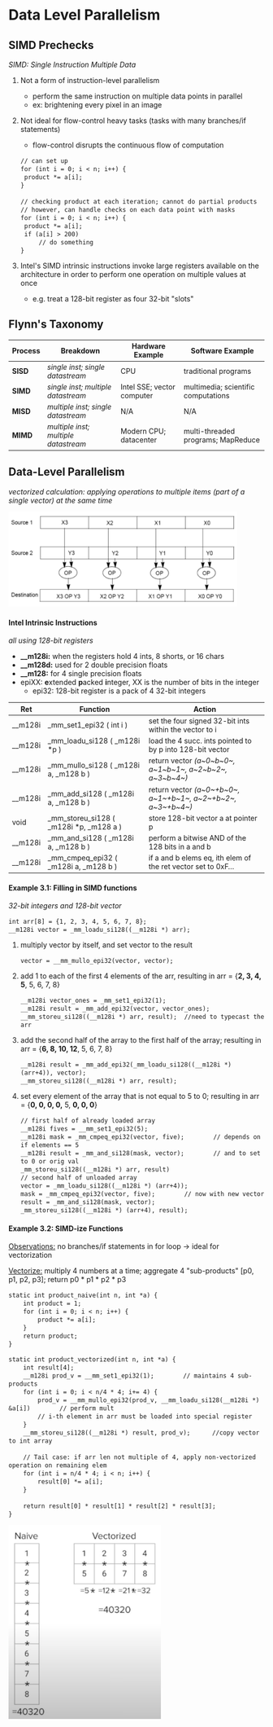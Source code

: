 # Data Level Parallelism

## SIMD Prechecks

*SIMD: Single Instruction Multiple Data*

1. Not a form of instruction-level parallelism

   - perform the same instruction on multiple data points in parallel
   - ex: brightening every pixel in an image

2. Not ideal for flow-control heavy tasks (tasks with many branches/if statements)

   - flow-control disrupts the continuous flow of computation

   ``````
   // can set up 
   for (int i = 0; i < n; i++) {
   	product *= a[i];
   }
   
   // checking product at each iteration; cannot do partial products
   // however, can handle checks on each data point with masks
   for (int i = 0; i < n; i++) {
   	product *= a[i];
   	if (a[i] > 200)
   		// do something
   }
   ``````

3. Intel's SIMD intrinsic instructions invoke large registers available on the architecture in order to perform one operation on multiple values at once

   - e.g. treat a 128-bit register as four 32-bit "slots"

## Flynn's Taxonomy

| Process  | Breakdown                            | Hardware Example           | Software Example                    |
| -------- | ------------------------------------ | -------------------------- | ----------------------------------- |
| **SISD** | *single inst; single datastream*     | CPU                        | traditional programs                |
| **SIMD** | *single inst; multiple datastream*   | Intel SSE; vector computer | multimedia; scientific computations |
| **MISD** | *multiple inst; single datastream*   | N/A                        | N/A                                 |
| **MIMD** | *multiple inst; multiple datastream* | Modern CPU; datacenter     | multi-threaded programs; MapReduce  |

## Data-Level Parallelism

*vectorized calculation: applying operations to multiple items (part of a single vector) at the same time*

<img src="images/12operations.png" alt="vc" style="width:450px;" />

#### Intel Intrinsic Instructions

*all using 128-bit registers*

- **__m128i:** when the registers hold 4 ints, 8 shorts, or 16 chars
- **__m128d:** used for 2 double precision floats
- **__m128:** for 4 single precision floats
- epiXX: **e**xtended **p**acked **i**nteger, XX is the number of bits in the integer
  - epi32: 128-bit register is a pack of 4 32-bit integers

| Ret     | Function                                | Action                                                       |
| ------- | --------------------------------------- | ------------------------------------------------------------ |
| __m128i | _mm_set1_epi32 ( int i )                | set the four signed 32-bit ints within the vector to i       |
| __m128i | _mm_loadu_si128 ( _m128i *p )           | load the 4 succ. ints pointed to by p into 128-bit vector    |
| __m128i | _mm_mullo_si128 ( _m128i a, _m128 b )   | return vector *(a~0~b~0~, a~1~b~1~, a~2~b~2~, a~3~b~4~)*     |
| __m128i | _mm_add_si128 ( _m128i a, _m128 b )     | return vector *(a~0~+b~0~, a~1~+b~1~, a~2~+b~2~, a~3~+b~4~)* |
| void    | _mm_storeu_si128 ( _m128i *p, _m128 a ) | store 128-bit vector a at pointer p                          |
| __m128i | _mm_and_si128 ( _m128i a, _m128 b )     | perform a bitwise AND of the 128 bits in a and b             |
| __m128i | _mm_cmpeq_epi32 ( _m128i a, _m128 b )   | if a and b elems eq, ith elem of the ret vector set to 0xF…  |

#### Example 3.1: Filling in SIMD functions

*32-bit integers and 128-bit vector*

``````
int arr[8] = {1, 2, 3, 4, 5, 6, 7, 8};
__m128i vector = _mm_loadu_si128((__m128i *) arr);
``````

1. multiply vector by itself, and set vector to the result

   ``````
   vector = __mm_mullo_epi32(vector, vector);
   ``````

2. add 1 to each of the first 4 elements of the arr, resulting in arr = {**2, 3, 4, 5**, 5, 6, 7, 8}

   ``````
   __m128i vector_ones = _mm_set1_epi32(1);
   __m128i result = _mm_add_epi32(vector, vector_ones);
   __mm_storeu_si128((__m128i *) arr, result);	//need to typecast the arr
   ``````

3. add the second half of the array to the first half of the array; resulting in arr = {**6, 8, 10, 12**, 5, 6, 7, 8}

   ``````
   __m128i result = _mm_add_epi32(_mm_loadu_si128((__m128i *) (arr+4)), vector);
   __mm_storeu_si128((__m128i *) arr, result);
   ``````

4. set every element of the array that is not equal to 5 to 0; resulting in arr = {**0, 0, 0, 0,** 5, **0, 0, 0**}

   ``````
   // first half of already loaded array
   __m128i fives = __mm_set1_epi32(5);
   __m128i mask = _mm_cmpeq_epi32(vector, five);		// depends on if elements == 5
   __m128i result = _mm_and_si128(mask, vector);		// and to set to 0 or orig val
   _mm_storeu_si128((__m128i *) arr, result)
   // second half of unloaded array
   vector = _mm_loadu_si128((__m128i *) (arr+4));
   mask = _mm_cmpeq_epi32(vector, five);		// now with new vector
   result = _mm_and_si128(mask, vector);
   _mm_storeu_si128((__m128i *) (arr+4), result);
   ``````

#### Example 3.2: SIMD-ize Functions

<u>Observations:</u> no branches/if statements in for loop → ideal for vectorization

<u>Vectorize:</u> multiply 4 numbers at a time; aggregate 4 "sub-products" [p0, p1, p2, p3]; return p0 * p1 * p2 * p3

``````
static int product_naive(int n, int *a) {
	int product = 1;
	for (int i = 0; i < n; i++) {
		product *= a[i];
	}
	return product;
}
``````

``````
static int product_vectorized(int n, int *a) {
	int result[4];
	__m128i prod_v = __mm_set1_epi32(1);		// maintains 4 sub-products
	for (int i = 0; i < n/4 * 4; i+= 4) {
		prod_v = __mm_mullo_epi32(prod_v, __mm_loadu_si128(__m128i *) &a[i])		// perform mult
		// i-th element in arr must be loaded into special register
	}
	__mm_storeu_si128((__m128i *) result, prod_v);		//copy vector to int array
	
	// Tail case: if arr len not multiple of 4, apply non-vectorized operation on remaining elem
	for (int i = n/4 * 4; i < n; i++) {
		result[0] *= a[i];
	}
	
	return result[0] * result[1] * result[2] * result[3];
}
``````

<img src="images/12vectorized.png" alt="vc" style="width:300px;" />

